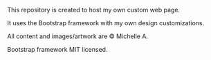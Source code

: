This repository is created to host my own custom web page.

It uses the Bootstrap framework with my own design customizations.

All content and images/artwork are &copy; Michelle A.

Bootstrap framework MIT licensed.
